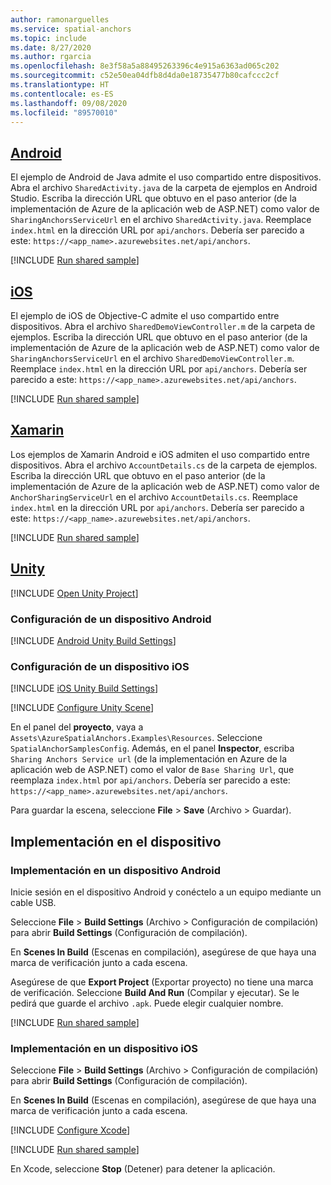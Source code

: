 ```yaml
---
author: ramonarguelles
ms.service: spatial-anchors
ms.topic: include
ms.date: 8/27/2020
ms.author: rgarcia
ms.openlocfilehash: 8e3f58a5a88495263396c4e915a6363ad065c202
ms.sourcegitcommit: c52e50ea04dfb8d4da0e18735477b80cafccc2cf
ms.translationtype: HT
ms.contentlocale: es-ES
ms.lasthandoff: 09/08/2020
ms.locfileid: "89570010"
---
```

## <a name="android"></a>[Android](#tab/Android)

El ejemplo de Android de Java admite el uso compartido entre dispositivos.
Abra el archivo `SharedActivity.java` de la carpeta de ejemplos en Android Studio. Escriba la dirección URL que obtuvo en el paso anterior (de la implementación de Azure de la aplicación web de ASP.NET) como valor de `SharingAnchorsServiceUrl` en el archivo `SharedActivity.java`. Reemplace `index.html` en la dirección URL por `api/anchors`. Debería ser parecido a este: `https://<app_name>.azurewebsites.net/api/anchors`.

[!INCLUDE [Run shared sample](spatial-anchors-run-sample.md)]

## <a name="ios"></a>[iOS](#tab/iOS)

El ejemplo de iOS de Objective-C admite el uso compartido entre dispositivos.
Abra el archivo `SharedDemoViewController.m` de la carpeta de ejemplos. Escriba la dirección URL que obtuvo en el paso anterior (de la implementación de Azure de la aplicación web de ASP.NET) como valor de `SharingAnchorsServiceUrl` en el archivo `SharedDemoViewController.m`. Reemplace `index.html` en la dirección URL por `api/anchors`. Debería ser parecido a este: `https://<app_name>.azurewebsites.net/api/anchors`.

[!INCLUDE [Run shared sample](spatial-anchors-run-sample.md)]

## <a name="xamarin"></a>[Xamarin](#tab/Xamarin)

Los ejemplos de Xamarin Android e iOS admiten el uso compartido entre dispositivos.
Abra el archivo `AccountDetails.cs` de la carpeta de ejemplos. Escriba la dirección URL que obtuvo en el paso anterior (de la implementación de Azure de la aplicación web de ASP.NET) como valor de `AnchorSharingServiceUrl` en el archivo `AccountDetails.cs`. Reemplace `index.html` en la dirección URL por `api/anchors`. Debería ser parecido a este: `https://<app_name>.azurewebsites.net/api/anchors`.

[!INCLUDE [Run shared sample](spatial-anchors-run-sample.md)]

## <a name="unity"></a>[Unity](#tab/Unity)

[!INCLUDE [Open Unity Project](spatial-anchors-open-unity-project.md)]

### <a name="set-up-an-android-device"></a>Configuración de un dispositivo Android

[!INCLUDE [Android Unity Build Settings](spatial-anchors-unity-android-build-settings.md)]

### <a name="set-up-an-ios-device"></a>Configuración de un dispositivo iOS

[!INCLUDE [iOS Unity Build Settings](spatial-anchors-unity-ios-build-settings.md)]

[!INCLUDE [Configure Unity Scene](spatial-anchors-unity-configure-scene.md)]

En el panel del **proyecto**, vaya a `Assets\AzureSpatialAnchors.Examples\Resources`. Seleccione `SpatialAnchorSamplesConfig`. Además, en el panel **Inspector**, escriba `Sharing Anchors Service url` (de la implementación en Azure de la aplicación web de ASP.NET) como el valor de `Base Sharing Url`, que reemplaza `index.html` por `api/anchors`. Debería ser parecido a este: `https://<app_name>.azurewebsites.net/api/anchors`.

Para guardar la escena, seleccione **File** > **Save** (Archivo > Guardar).

## <a name="deploy-to-your-device"></a>Implementación en el dispositivo

### <a name="deploy-to-android-device"></a>Implementación en un dispositivo Android

Inicie sesión en el dispositivo Android y conéctelo a un equipo mediante un cable USB.

Seleccione **File** > **Build Settings** (Archivo > Configuración de compilación) para abrir **Build Settings** (Configuración de compilación).

En **Scenes In Build** (Escenas en compilación), asegúrese de que haya una marca de verificación junto a cada escena.

Asegúrese de que **Export Project** (Exportar proyecto) no tiene una marca de verificación. Seleccione **Build And Run** (Compilar y ejecutar). Se le pedirá que guarde el archivo `.apk`. Puede elegir cualquier nombre.

[!INCLUDE [Run shared sample](spatial-anchors-run-sample.md)]

### <a name="deploy-to-an-ios-device"></a>Implementación en un dispositivo iOS

Seleccione **File** > **Build Settings** (Archivo > Configuración de compilación) para abrir **Build Settings** (Configuración de compilación).

En **Scenes In Build** (Escenas en compilación), asegúrese de que haya una marca de verificación junto a cada escena.

[!INCLUDE [Configure Xcode](spatial-anchors-unity-ios-xcode.md)]

[!INCLUDE [Run shared sample](spatial-anchors-run-sample.md)]

En Xcode, seleccione **Stop** (Detener) para detener la aplicación.
